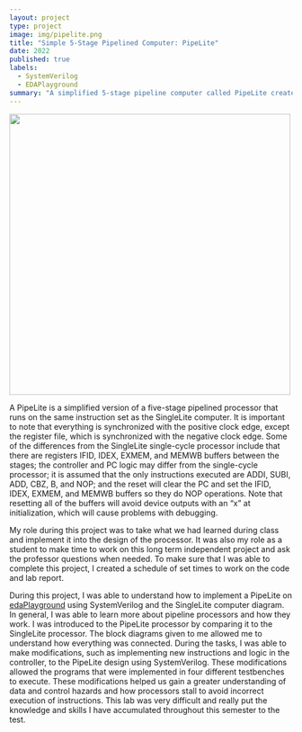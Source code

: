 ```yaml
---
layout: project
type: project
image: img/pipelite.png
title: "Simple 5-Stage Pipelined Computer: PipeLite"
date: 2022
published: true
labels:
  - SystemVerilog
  - EDAPlayground
summary: "A simplified 5-stage pipeline computer called PipeLite created using SystemVerilog and EDAPlayground"
---
```


<div class="text-center p-4">
  <img width="500px" class="img-thumbnail" src="../img/pipeDiagram.jpeg" >
</div>

A PipeLite is a simplified version of a five-stage pipelined processor that runs on the same instruction set as the SingleLite computer. It is important to note that everything is synchronized with the positive clock edge, except the register file, which is synchronized with the negative clock edge. Some of the differences from the SingleLite single-cycle processor include that there are registers IFID, IDEX, EXMEM, and MEMWB buffers between the stages; the controller and PC logic may differ from the single-cycle processor; it is assumed that the only instructions executed are ADDI, SUBI, ADD, CBZ, B, and NOP; and the reset will clear the PC and set the IFID, IDEX, EXMEM, and MEMWB buffers so they do NOP operations. Note that resetting all of the buffers will avoid device outputs with an “x” at initialization, which will cause problems with debugging.

My role during this project was to take what we had learned during class and implement it into the design of the processor. It was also my role as a student to make time to work on this long term independent project and ask the professor questions when needed. To make sure that I was able to complete this project, I created a schedule of set times to work on the code and lab report.

During this project, I was able to understand how to implement a PipeLite on [edaPlayground](https://edaplayground.com/x/dZyv) using SystemVerilog and the SingleLite computer diagram. In general, I was able to learn more about pipeline processors and how they work. I was introduced to the PipeLite processor by comparing it to the SingleLite processor. The block diagrams given to me allowed me to understand how everything was connected. During the tasks, I was able to make modifications, such as implementing new instructions and logic in the controller, to the PipeLite design using SystemVerilog. These modifications allowed the programs that were implemented in four different testbenches to execute. These modifications helped us gain a greater understanding of data and control hazards and how processors stall to avoid incorrect execution of instructions. This lab was very difficult and really put the knowledge and skills I have accumulated throughout this semester to the test. 
